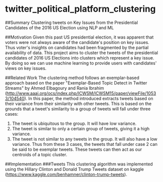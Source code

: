 # twitter_political_platform_clustering
##Summary 
Clustering tweets on Key Issues from the Presidential Candidates of the 2016 US Election using NLP and ML

##Motivation 
Given this past US presidential election, it was apparent that voters were not always aware of the candidate's position on key issues. Thus voter's insights on candidates had been fragmented by the partial availability of data. This project aims to cluster the tweets of the presidential candidates of 2016 US Elections into clusters which represent a key issue. By doing so we can use machine learning to provide users with candidates' views on key issues. 

##Related Work 
The clustering method follows an exemplar-based approach based on the paper "Exemplar-Based Topic Detect in Twitter Streams" by Ahmed Elbagoury and Rania Ibrahim (http://www.aaai.org/ocs/index.php/ICWSM/ICWSM15/paper/viewFile/10533/104540). In this paper, the method introduced extracts tweets based on their variance from their similarity with other tweets. This is based on the grounds that a tweet's similarity to a group of tweets will fall under three cases: 
  1. The tweet is ubiquitous to the group. It will have low variance. 
  2. The tweet is similar to only a certain group of tweets, giving it a high variance. 
  3. The tweet is not similar to any tweets in the group. It will also have a low variance.
Thus from these 3 cases, the tweets that fall under case 2 can be said to be exemplar tweets. These tweets can then act as our centroids of a topic cluster. 

##Implementation 
###Tweets 
This clustering algorithm was implemented using the Hillary Clinton and Donald Trump Tweets dataset on kaggle (https://www.kaggle.com/benhamner/clinton-trump-tweets). 
